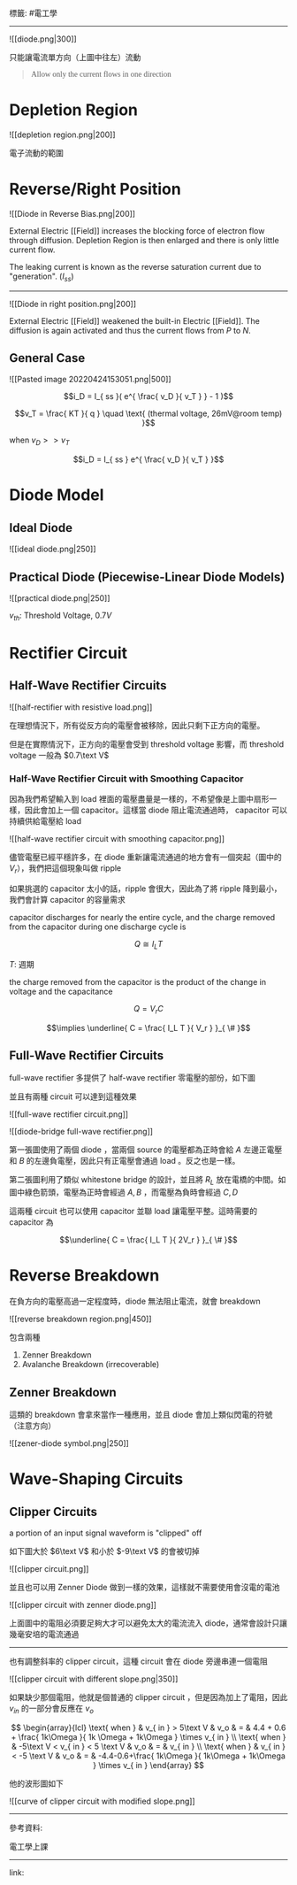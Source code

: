 標籤: #電工學 

---

![[diode.png|300]]

只能讓電流單方向（上圖中往左）流動

> <font face = "serif">Allow only the current flows in one direction</font>

# Depletion Region

![[depletion region.png|200]]

電子流動的範圍

# Reverse/Right Position

![[Diode in Reverse Bias.png|200]]

External Electric [[Field]] increases the blocking force of electron flow through diffusion. Depletion Region is then enlarged and there is only little current flow.

The leaking current is known as the reverse saturation current due to "generation". ($I_{ ss }$)

---

![[Diode in right position.png|200]]

External Electric [[Field]] weakened the built-in Electric [[Field]]. The diffusion is again activated and thus the current flows from $P$ to $N$.

## General Case

![[Pasted image 20220424153051.png|500]]

$$i_D = 
I_{ ss }( e^{ \frac{ v_D }{ v_T } } - 1 )$$

$$v_T = \frac{ KT }{ q } \quad 
\text{ (thermal voltage, 26mV@room temp) }$$

when $v_D >> v_T$

$$i_D = I_{ ss } e^{ \frac{ v_D }{ v_T } }$$

# Diode Model

## Ideal Diode

![[ideal diode.png|250]]

## Practical Diode (Piecewise-Linear Diode Models)

![[practical diode.png|250]]

$v_{ th }$: Threshold Voltage, $0.7V$

# Rectifier Circuit

## Half-Wave Rectifier Circuits

![[half-rectifier with resistive load.png]]

在理想情況下，所有從反方向的電壓會被移除，因此只剩下正方向的電壓。

但是在實際情況下，正方向的電壓會受到 threshold voltage 影響，而 threshold voltage 一般為 $0.7\text V$

### Half-Wave Rectifier Circuit with Smoothing Capacitor

因為我們希望輸入到 load 裡面的電壓盡量是一樣的，不希望像是上圖中扇形一樣，因此會加上一個 capacitor。這樣當 diode 阻止電流通過時， capacitor 可以持續供給電壓給 load

![[half-wave rectifier circuit with smoothing capacitor.png]]

儘管電壓已經平穩許多，在 diode 重新讓電流通過的地方會有一個突起（圖中的 $V_r$），我們把這個現象叫做 ripple

如果挑選的 capacitor 太小的話，ripple 會很大，因此為了將 ripple 降到最小，我們會計算 capacitor 的容量需求

capacitor discharges for nearly the entire cycle, and the charge removed from the capacitor during one discharge cycle is

$$Q \cong I_LT$$

$T$: 週期

the charge removed from the capacitor is the product of the change in voltage and the capacitance

$$Q = V_r C$$

$$\implies \underline{ 
	C = \frac{ I_L T }{ V_r }
}_{ \# }$$

## Full-Wave Rectifier Circuits

full-wave rectifier 多提供了 half-wave rectifier 零電壓的部份，如下圖

並且有兩種 circuit 可以達到這種效果

![[full-wave rectifier circuit.png]]

![[diode-bridge full-wave rectifier.png]]

第一張圖使用了兩個 diode ，當兩個 source 的電壓都為正時會給 $A$ 左邊正電壓和 $B$ 的左邊負電壓，因此只有正電壓會通過 load 。反之也是一樣。

第二張圖利用了類似 whitestone bridge 的設計，並且將 $R_L$ 放在電橋的中間。如圖中綠色箭頭，電壓為正時會經過 $A, B$ ，而電壓為負時會經過 $C, D$

這兩種 circuit 也可以使用 capacitor 並聯 load 讓電壓平整。這時需要的 capacitor 為

$$\underline{ C = \frac{ I_L T }{ 2V_r } }_{ \# }$$

# Reverse Breakdown

在負方向的電壓高過一定程度時，diode 無法阻止電流，就會 breakdown

![[reverse breakdown region.png|450]]

包含兩種

1. Zenner Breakdown
2. Avalanche Breakdown (irrecoverable)

## Zenner Breakdown

這類的 breakdown 會拿來當作一種應用，並且 diode 會加上類似閃電的符號（注意方向）

![[zener-diode symbol.png|250]]

# Wave-Shaping Circuits

## Clipper Circuits

a portion of an input signal waveform is "clipped" off

如下圖大於 $6\text V$ 和小於 $-9\text V$ 的會被切掉

![[clipper circuit.png]]

並且也可以用 Zenner Diode 做到一樣的效果，這樣就不需要使用會沒電的電池

![[clipper circuit with zenner diode.png]]

上面圖中的電阻必須要足夠大才可以避免太大的電流流入 diode，通常會設計只讓幾毫安培的電流通過

---

也有調整斜率的 clipper circuit，這種 circuit 會在 diode 旁邊串連一個電阻

![[clipper circuit with different slope.png|350]]

如果缺少那個電阻，他就是個普通的 clipper circuit ，但是因為加上了電阻，因此 $v_{in}$ 的一部分會反應在 $v_o$

$$
\begin{array}{lcl}
	\text{ when } & v_{ in } > 5\text V & v_o & = & 4.4 + 0.6 + \frac{ 1k\Omega }{ 1k \Omega + 1k\Omega } \times v_{ in } \\
	\text{ when } & -5\text V < v_{ in } < 5 \text V & v_o  & = & v_{ in } \\
	\text{ when } & v_{ in } < -5 \text V & v_o & = & -4.4-0.6+\frac{ 1k\Omega }{ 1k\Omega + 1k\Omega } \times v_{ in }
\end{array}
$$

他的波形圖如下

![[curve of clipper circuit with modified slope.png]]

---

參考資料:

電工學上課

---

link:

